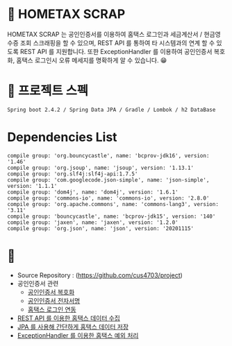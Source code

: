 # :newspaper: HOMETAX SCRAP
HOMETAX SCRAP 는 공인인증서를 이용하여 홈택스 로그인과 세금계산서 / 현금영수증 조회 스크래핑을 할 수 있으며,
REST API 를 통하여 타 시스템과의 연계 할 수 있도록 REST API 를 지원합니다.
또한 ExceptionHandler 를 이용하여 공인인증서 복호화, 홈택스 로그인시 오류 메세지를 명확하게 알 수 있습니다. :grin:

# :hammer: 프로젝트 스펙
    Spring boot 2.4.2 / Spring Data JPA / Gradle / Lombok / h2 DataBase
# Dependencies List
    compile group: 'org.bouncycastle', name: 'bcprov-jdk16', version: '1.46'
	compile group: 'org.jsoup', name: 'jsoup', version: '1.13.1'
	compile group: 'org.slf4j:slf4j-api:1.7.5'
	compile group: 'com.googlecode.json-simple', name: 'json-simple', version: '1.1.1'
	compile group: 'dom4j', name: 'dom4j', version: '1.6.1'
	compile group: 'commons-io', name: 'commons-io', version: '2.8.0'
	compile group: 'org.apache.commons', name: 'commons-lang3', version: '3.11'
	compile group: 'bouncycastle', name: 'bcprov-jdk15', version: '140'
	compile group: 'jaxen', name: 'jaxen', version: '1.2.0'
	compile group: 'org.json', name: 'json', version: '20201115'

# :pushpin:
- Source Repository : (https://github.com/cus4703/project)
- 공인인증서 관련
    - [공인인증서 복호화](/issues/homeTax/공인인증서_복호화.md)
    - [공인인증서 전자서명](/issues/homeTax/공인인증서_전자서명.md)
    - [홈택스 로그인 연동](/issues/homeTax/홈택스_로그인.md)
- [REST API 를 이용한 홈택스 데이터 수집](/issues/homeTax/API_V1.md)
- [JPA 를 사용해 간단하게 홈택스 데이터 저장](/issues/homeTax/API_V2.md)
- [ExceptionHandler 를 이용한 홈택스 예외 처리](/issues/homeTax/홈택스_예외처리.md)
